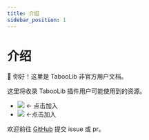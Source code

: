 ```yaml
---
title: 介绍
sidebar_position: 1
---
```


# 介绍

👋 你好！这里是 TabooLib 非官方用户文档。

这里将收录 TabooLib 插件用户可能使用到的资源。

- [![](https://img.shields.io/badge/QQ群-611076407\-54B4EF)](https://8aka.org/qq) <- 点击加入
- [![](https://img.shields.io/discord/1342805340839870514?style=flat&logo=discord&label=Discord)](https://discord.gg/dAmsfCs3) <-点击加入

欢迎前往 [GitHub](https://github.com/8aka-Team/TabooLib-guide) 提交 issue 或 pr。
